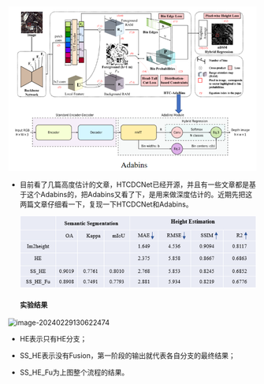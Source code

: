 ![image-20240229130556562](./images/2_29_1.png)

* 目前看了几篇高度估计的文章，HTCDCNet已经开源，并且有一些文章都是基于这个Adabins的，把Adabins又看了下，是用来做深度估计的。近期先把这两篇文章仔细看一下，复现一下HTCDCNet和Adabins。

  ![image-20240229130823315](./images/2_29_2.png)

  #### 实验结果

![image-20240229130622474](C:\Users\wychencc\AppData\Roaming\Typora\typora-user-images\image-20240229130622474.png)

* HE表示只有HE分支；

* SS_HE表示没有Fusion，第一阶段的输出就代表各自分支的最终结果；
* SS_HE_Fu为上图整个流程的结果。
